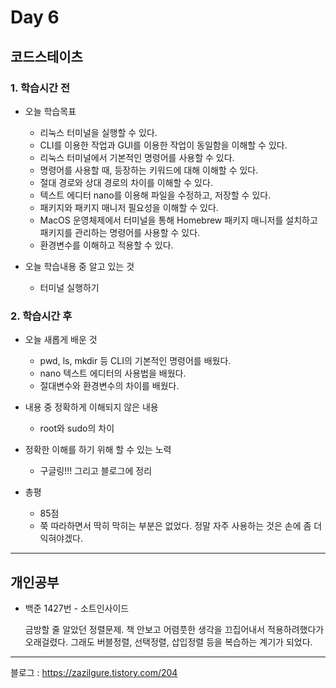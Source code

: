 # Day 6

## 코드스테이츠

### 1. 학습시간 전
* 오늘 학습목표
    * 리눅스 터미널을 실행할 수 있다.
    * CLI를 이용한 작업과 GUI를 이용한 작업이 동일함을 이해할 수 있다.
    * 리눅스 터미널에서 기본적인 명령어를 사용할 수 있다.
    * 명령어를 사용할 때, 등장하는 키워드에 대해 이해할 수 있다.
    * 절대 경로와 상대 경로의 차이를 이해할 수 있다.
    * 텍스트 에디터 nano를 이용해 파일을 수정하고, 저장할 수 있다.
    * 패키지와 패키지 매니저 필요성을 이해할 수 있다.
    * MacOS 운영체제에서 터미널을 통해 Homebrew 패키지 매니저를 설치하고 패키지를 관리하는 명령어를 사용할 수 있다.
    * 환경변수를 이해하고 적용할 수 있다.
* 오늘 학습내용 중 알고 있는 것

    * 터미널 실행하기
### 2. 학습시간 후
* 오늘 새롭게 배운 것

    * pwd, ls, mkdir 등 CLI의 기본적인 명령어를 배웠다.
    * nano 텍스트 에디터의 사용법을 배웠다.
    * 절대변수와 환경변수의 차이를 배웠다.
* 내용 중 정확하게 이해되지 않은 내용

    * root와 sudo의 차이
* 정확한 이해를 하기 위해 할 수 있는 노력

    * 구글링!!! 그리고 블로그에 정리
* 총평

    * 85점
    * 쭉 따라하면서 딱히 막히는 부분은 없었다. 정말 자주 사용하는 것은 손에 좀 더 익혀야겠다.
---

## 개인공부
* 백준 1427번 - 소트인사이드

    금방할 줄 알았던 정렬문제. 책 안보고 어렴풋한 생각을 끄집어내서 적용하려했다가 오래걸렸다. 
    그래도 버블정렬, 선택정렬, 삽입정렬 등을 복습하는 계기가 되었다.
---
블로그 : https://zazilgure.tistory.com/204
